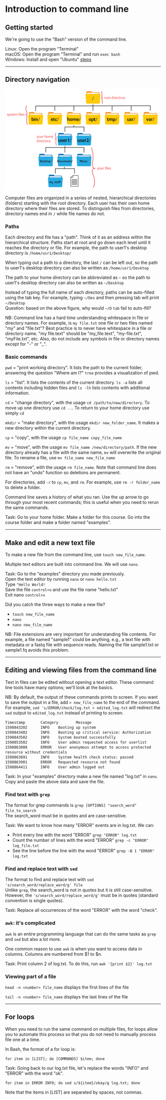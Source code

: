 # Introduction to command line

## Getting started
We're going to use the "Bash" version of the command line.

Linux: Open the program “Terminal” <br>
macOS: Open the program “Terminal” and run `exec bash` <br>
Windows: Install and open "Ubuntu" [steps](https://learn.microsoft.com/en-us/windows/wsl/install#install-wsl-command)

___

## Directory navigation
![Directory Structure](assets/linux_directory_structure.png)

Computer files are organized in a series of nested, hierarchical directories (folders) starting with the root directory. Each user has their own home directory where their files are stored. To distinguish files from directories, directory names end in `/` while file names do not.

### Paths
Each directory and file has a "path". Think of it as an address within the hierarchical structure. Paths start at root and go down each level until it reaches the directory or file. For example, the path to user1's desktop directory is `/home/usr1/Desktop/`

When typing out a path to a directory, the last `/` can be left out, so the path to user1's desktop directory can also be written as `/home/usr1/Desktop`

The path to your home directory can be abbreviated as `~`  so the path to user1's desktop directory can also be written as `~/Desktop`

Instead of typing the full name of each directory, paths can be auto-filled using the tab key. For example, typing `~/Des` and then pressing tab will print `~/Desktop` <br>
Question: based on the above figure, why would `~/D` `tab` fail to auto-fill?

NB: Command line has a hard time understanding whitespace in file or directory names. For example, is `my file.txt` one file or two files named "my" and "file.txt"? Best practice is to never have whitespace in a file or directory name. "my file.text" should be "my_file.text", "my-file.txt", "myFile.txt", etc. Also, do not include any symbols in file or directory names except for "-" or "_".

### Basic commands

`pwd` = "print working directory". It lists the path to the current folder, answering the question "Where am I?" `tree` provides a visualization of pwd.

`ls` = "list". It lists the contents of the current directory. `ls -a` lists all contents including hidden files and `ls -lh` lists contents with additional information. 

`cd` = "change directory", with the usage `cd /path/to/new/directory`. To move up one directory use `cd ..`. To return to your home directory use simply `cd`

`mkdir` =  "make directory", with the usage `mkdir new_folder_name`. It makes a new directory within the current directory.

`cp` = "copy", with the usage `cp file_name copy_file_name`

`mv` = "move", with the usage `mv file_name /new/directory/path`. If the new directory already has a file with the same name, `mv` will overwrite the original file. To rename a file, use `mv file_name new_file_name`

`rm` = "remove", with the usage `rm file_name`. Note that command line does not have an "undo" function so deletions are permanent.

For directories, add `-r` to `cp`, `mv`, and `rm`. For example, use `rm -r folder_name` to delete a folder.

Command line saves a history of what you ran. Use the up arrow to go through your most recent commands; this is useful when you need to rerun the same commands.

Task: Go to your home folder. Make a folder for this course. Go into the course folder and make a folder named "examples".

___

## Make and edit a new text file
To make a new file from the command line, use `touch new_file_name`.

Multiple text editors are built into command line. We will use `nano`.

Task: Go to the "examples" directory you made previously.<br>
Open the text editor by running `nano` or `nano hello.txt`<br>
Type `"Hello World!`<br>
Save the file `control+o` and use the file name "hello.txt" <br>
Exit nano `control+x`

Did you catch the three ways to make a new file?
* `touch new_file_name`
* `nano`
* `nano new_file_name`

NB: File extensions are very important for understanding file contents. For example, a file named "sample1" could be anything, e.g., a text file with metadata or a fastq file with sequence reads. Naming the file sample1.txt or sample1.fq avoids this problem.

___

## Editing and viewing files from the command line
Text in files can be edited without opening a text editor. These command line tools have many options; we'll look at the basics.

NB: By default, the output of these commands prints to screen. If you want to save the output in a file, add `> new_file_name` to the end of the command. For example, `sed 's/ERROR/check/log.txt > edited_log.txt` will redirect the `sed` output to `edited_log.txt` instead of printing to screen.

```
Timestamp       Category        Message
1598843202      INFO    Booting up system
1598843402      INFO    Booting up critical service: Authorization
1598843502      INFO    System booted successfully
1598853502      INFO    User admin requested access for userlist
1598863888      ERROR   User anonymous attempt to access protected resource without credentials
1598863891      INFO    System health check status: passed
1598863901      ERROR   Requested resource not found
1598864411      INFO    User admin logged out
```
Task: In your "examples" directory make a new file named "log.txt" in `nano`. Copy and paste the above data and save the file.

### Find text with `grep`
The format for grep commands is `grep [OPTIONS] "search_word" file_to_search` <br>
The search_word must be in quotes and are case-sensitive.

Task: We want to know how many "ERROR" events are in log.txt. We can: <br>
* Print every line with the word "ERROR" `grep "ERROR" log.txt` <br>
* Count the number of lines with the word "ERROR" `grep -c "ERROR" log_file.txt` <br>
* See the line before the line with the word "ERROR" `grep -B 1 "ERROR" log.txt`

### Find and replace text with `sed`
The format to find and replace text with `sed 's/search_word/replace_word/g' file` <br>
Unlike `grep`, the search_word is not in quotes but it is still case-sensitive. However, the `'s/search_word/replace_word/g'` must be in quotes (standard convention is single quotes).

Task: Replace all occurrences of the word "ERROR" with the word "check".

### `awk`: it's complicated
`awk` is an entire programming language that can do the same tasks as `grep` and `sed` but also a lot more. 

One common reason to use `awk` is when you want to access data in columns. Columns are numbered from $1 to $n.

Task: Print column 2 of log.txt. To do this, run `awk '{print $2}' log.txt`

### Viewing part of a file

`head -n <number> file_name` displays the first <number> lines of the file

`tail -n <number> file_name` displays the last <number> lines of the file

___

## For loops
When you need to run the same command on multiple files, for loops allow you to automate this process so that you do not need to manually process file one at a time. 

In Bash, the format of a for loop is: <br>
```
for item in [LIST]; do [COMMANDS] $item; done
```

Task: Going back to our log.txt file, let's replace the words "INFO" and "ERROR" with the word "ok".
```
for item in ERROR INFO; do sed s/${item}/okay/g log.txt; done
```
Note that the items in [LIST] are separated by spaces, not commas.
